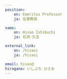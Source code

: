 ```yaml
---
position:
    en: Emeritus Professor
    ja: 名誉教授

name:
    en: Hisao Ishibuchi
    ja: 石渕 久生

external_link:
    en: /hisaoi
    ja: /hisaoi

email: hisao@
hiragana: いしぶち ひさお
---
```

